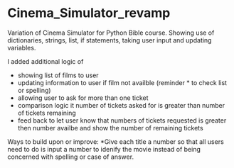 # Cinema_Simulator_revamp
Variation of Cinema Simulator for Python Bible course.  Showing use of dictionaries, strings, list, if statements, taking user input and updating variables. 

I added additional logic of 
  * showing list of films to user
  * updating information to user if film not availble (reminder * to check list or spelling)
  * allowing user to ask for more than one ticket
  * comparison logic it number of tickets asked for is greater than number of tickets remaining
  * feed back to let user know that numbers of tickets requested is greater then number availbe and show the number of remaining tickets

Ways to build upon or improve: 
  *Give each title a number so that all users need to do is input a number to idenify the movie instead of being concerned with spelling or case of answer.